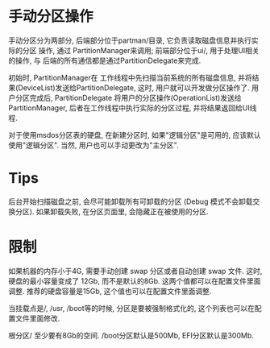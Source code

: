 # 手动分区操作
手动分区分为两部分, 后端部分位于partman/目录, 它负责读取磁盘信息并执行实际的分区
操作, 通过 PartitionManager来调用; 前端部分位于ui/, 用于处理UI相关的操作, 与
后端的所有通信都是通过PartitionDelegate来完成.
 
初始时, PartitionManager在 工作线程中先扫描当前系统的所有磁盘信息,
并将结果(DeviceList)发送给PartitionDelegate, 这时, 用户就可以开发做分区操作了.
用户分区完成后, PartitionDelegate 将用户的分区操作(OperationList)发送给
PartitionManager, 后者在工作线程中执行实际的分区过程, 并将结果返回给UI线程.

对于使用msdos分区表的硬盘, 在新建分区时, 如果"逻辑分区"是可用的, 应该默认使用"逻辑分区". 当然,
用户也可以手动更改为"主分区".


# Tips
后台开始扫描磁盘之前, 会尽可能卸载所有可卸载的分区 (Debug 模式不会卸载交换分区). 如果卸载失败,
在分区页面里, 会隐藏正在被使用的分区.

# 限制
如果机器的内存小于4G, 需要手动创建 swap 分区或者自动创建 swap 文件. 这时, 硬盘的最小容量变成了
12Gb, 而不是默认的8Gb. 这两个值都可以在配置文件里面调整.
推荐的硬盘容量是15Gb, 这个值也可以在配置文件里面调整.

当挂载点是/, /usr, /boot等的时候, 分区是要被强制格式化的, 这个列表也可以在配置文件里面修改.

根分区/ 至少要有8Gb的空间. /boot分区默认是500Mb, EFI分区默认是300Mb.